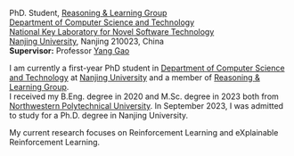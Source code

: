 PhD. Student, [Reasoning & Learning Group](https://cs.nju.edu.cn/rl/index.htm) \
[Department of Computer Science and Technology](https://cs.nju.edu.cn/main.htm) \
[National Key Laboratory for Novel Software Technology](http://keysoftlab.nju.edu.cn/) \
[Nanjing University](https://www.nju.edu.cn/), Nanjing 210023, China \
**Supervisor:** Professor [Yang Gao](https://cs.nju.edu.cn/gaoyang/index.htm) 

I am currently a first-year PhD student in [Department of Computer Science and Technology](https://cs.nju.edu.cn/main.htm) at [Nanjing University](https://www.nju.edu.cn/) and a member of [Reasoning & Learning Group](https://cs.nju.edu.cn/rl/index.htm). \
I received my B.Eng. degree in 2020 and M.Sc. degree in 2023 both from [Northwestern Polytechnical University](https://www.nwpu.edu.cn/). In September 2023, I was admitted to study for a Ph.D. degree in Nanjing University.

My current research focuses on Reinforcement Learning and eXplainable Reinforcement Learning.